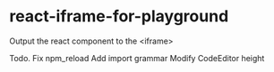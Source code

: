 ﻿# react-iframe-for-playground
Output the react component to the &lt;iframe>

Todo.
Fix npm_reload
Add import grammar
Modify CodeEditor height
